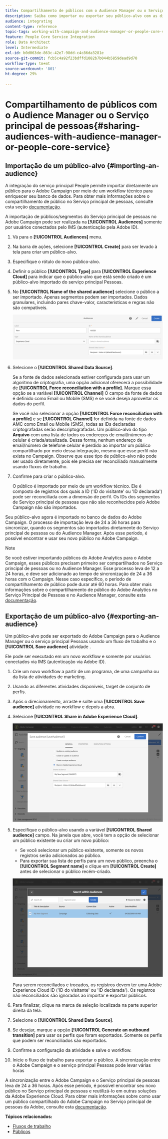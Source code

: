 ```yaml
---
title: Compartilhamento de públicos com o Audience Manager ou o Serviço principal de pessoas
description: Saiba como importar ou exportar seu público-alvo com as diferentes soluções da Adobe Experience Cloud.
audience: integrating
content-type: reference
topic-tags: working-with-campaign-and-audience-manager-or-people-core-service
feature: People Core Service Integration
role: Data Architect
level: Intermediate
exl-id: b0d063de-863c-42e7-98dd-c4c86da3281e
source-git-commit: fcb5c4a92f23bdffd1082b7b044b5859dead9d70
workflow-type: tm+mt
source-wordcount: '801'
ht-degree: 29%

---
```


# Compartilhamento de públicos com o Audience Manager ou o Serviço principal de pessoas{#sharing-audiences-with-audience-manager-or-people-core-service}

## Importação de um público-alvo {#importing-an-audience}

A integração do serviço principal People permite importar diretamente um público para o Adobe Campaign por meio de um workflow técnico para enriquecer seu banco de dados. Para obter mais informações sobre o compartilhamento de público no Serviço principal de pessoas, consulte esta seção [documentação](https://experienceleague.adobe.com/docs/analytics/components/segmentation/segmentation-workflow/seg-publish.html?lang=pt-BR).

A importação de públicos/segmentos do Serviço principal de pessoas no Adobe Campaign pode ser realizada na **[!UICONTROL Audiences]** somente por usuários conectados pelo IMS (autenticação pela Adobe ID).

1. Vá para o **[!UICONTROL Audiences]** menu.
1. Na barra de ações, selecione **[!UICONTROL Create]** para ser levado à tela para criar um público-alvo.
1. Especifique o rótulo do novo público-alvo.
1. Definir o público **[!UICONTROL Type]** para **[!UICONTROL Experience Cloud]** para indicar que o público-alvo que está sendo criado é um público-alvo importado do serviço principal Pessoas.
1. No **[!UICONTROL Name of the shared audience]** selecione o público a ser importado. Apenas segmentos podem ser importados. Dados granulares, incluindo pares chave-valor, características e regras não são compatíveis.

   ![](assets/aam_import_audience.png)

1. Selecione o **[!UICONTROL Shared Data Source]**.

   Se a fonte de dados selecionada estiver configurada para usar um algoritmo de criptografia, uma opção adicional oferecerá a possibilidade de **[!UICONTROL Force reconciliation with a profile]**. Marque essa opção se a variável **[!UICONTROL Channel]** O campo da fonte de dados é definido como Email ou Mobile (SMS) e se você deseja aproveitar os dados do perfil.

   Se você não selecionar a opção **[!UICONTROL Force reconciliation with a profile]** e se **[!UICONTROL Channel]** for definida na fonte de dados AMC como Email ou Mobile (SMS), todas as IDs declaradas criptografadas serão descriptografadas. Um público-alvo do tipo **Arquivo** com uma lista de todos os endereços de email/números de celular é criada/atualizada. Dessa forma, nenhum endereço de email/número de telefone celular é perdido ao importar um público compartilhado por meio dessa integração, mesmo que esse perfil não exista no Campaign. Observe que esse tipo de público-alvo não pode ser usado diretamente, pois ele precisa ser reconciliado manualmente usando fluxos de trabalho.

1. Confirme para criar o público-alvo.

   O público é importado por meio de um workflow técnico. Ele é composto de registros dos quais a ID (&#39;ID do visitante&#39; ou &#39;ID declarada&#39;) pode ser reconciliada com a dimensão de perfil. Os IDs dos segmentos de Serviço principal de pessoas que não são reconhecidos pelo Adobe Campaign não são importados.

Seu público-alvo agora é importado no banco de dados do Adobe Campaign. O processo de importação leva de 24 a 36 horas para sincronizar, quando os segmentos são importados diretamente do Serviço principal de pessoas ou do Audience Manager. Após esse período, é possível encontrar e usar seu novo público no Adobe Campaign.

>[!NOTE]
>
>Se você estiver importando públicos do Adobe Analytics para o Adobe Campaign, esses públicos precisam primeiro ser compartilhados no Serviço principal de pessoas ou no Audience Manager. Esse processo leva de 12 a 24 horas, e deve ser adicionado ao tempo de sincronização de 24 a 36 horas com o Campaign. Nesse caso específico, o período de compartilhamento de público pode durar até 60 horas. Para obter mais informações sobre o compartilhamento de público do Adobe Analytics no Serviço Principal de Pessoas e no Audience Manager, consulte esta [documentação](https://experienceleague.adobe.com/docs/analytics/components/segmentation/segmentation-workflow/seg-publish.html).

## Exportação de um público-alvo {#exporting-an-audience}

Um público-alvo pode ser exportado do Adobe Campaign para o Audience Manager ou o serviço principal Pessoas usando um fluxo de trabalho e o **[!UICONTROL Save audience]** atividade .

Ele pode ser executado em um novo workflow e somente por usuários conectados via IMS (autenticação via Adobe ID).

1. Crie um novo workflow a partir de um programa, de uma campanha ou da lista de atividades de marketing.
1. Usando as diferentes atividades disponíveis, target de conjunto de perfis.
1. Após o direcionamento, arraste e solte uma **[!UICONTROL Save audience]** atividade no workflow e depois a abra.
1. Selecione **[!UICONTROL Share in Adobe Experience Cloud]**.

   ![](assets/aam_save_audience_activity.png)

1. Especifique o público-alvo usando a variável **[!UICONTROL Shared audience]** campo. Na janela que abre, você tem a opção de selecionar um público existente ou criar um novo público:

   * Se você selecionar um público existente, somente os novos registros serão adicionados ao público.
   * Para exportar sua lista de perfis para um novo público, preencha o **[!UICONTROL Segment name]** e clique em **[!UICONTROL Create]** antes de selecionar o público recém-criado.

   ![](assets/aam_save_audience_segment_picker.png)

   Para serem reconciliados e trocados, os registros devem ter uma Adobe Experience Cloud ID (&#39;ID do visitante&#39; ou &#39;ID declarada&#39;). Os registros não reconciliados são ignorados ao importar e exportar públicos.

1. Para finalizar, clique na marca de seleção localizada na parte superior direita da tela.
1. Selecione o **[!UICONTROL Shared Data Source]**.
1. Se desejar, marque a opção **[!UICONTROL Generate an outbound transition]** para usar os perfis que foram exportados. Somente os perfis que podem ser reconciliados são exportados.
1. Confirme a configuração da atividade e salve o workflow.
1. Inicie o fluxo de trabalho para exportar o público. A sincronização entre o Adobe Campaign e o serviço principal Pessoas pode levar várias horas

A sincronização entre o Adobe Campaign e o Serviço principal de pessoas leva de 24 a 36 horas. Após esse período, é possível encontrar seu novo público no Serviço principal de pessoas e reutilizá-lo em outras soluções da Adobe Experience Cloud. Para obter mais informações sobre como usar um público compartilhado do Adobe Campaign no Serviço principal de pessoas da Adobe, consulte esta [documentação](https://experienceleague.adobe.com/docs/core-services/interface/services/audiences/t-audience-create.html?lang=pt-BR).

**Tópicos relacionados:**

* [Fluxos de trabalho](../../automating/using/get-started-workflows.md)
* [Públicos](../../audiences/using/about-audiences.md)
